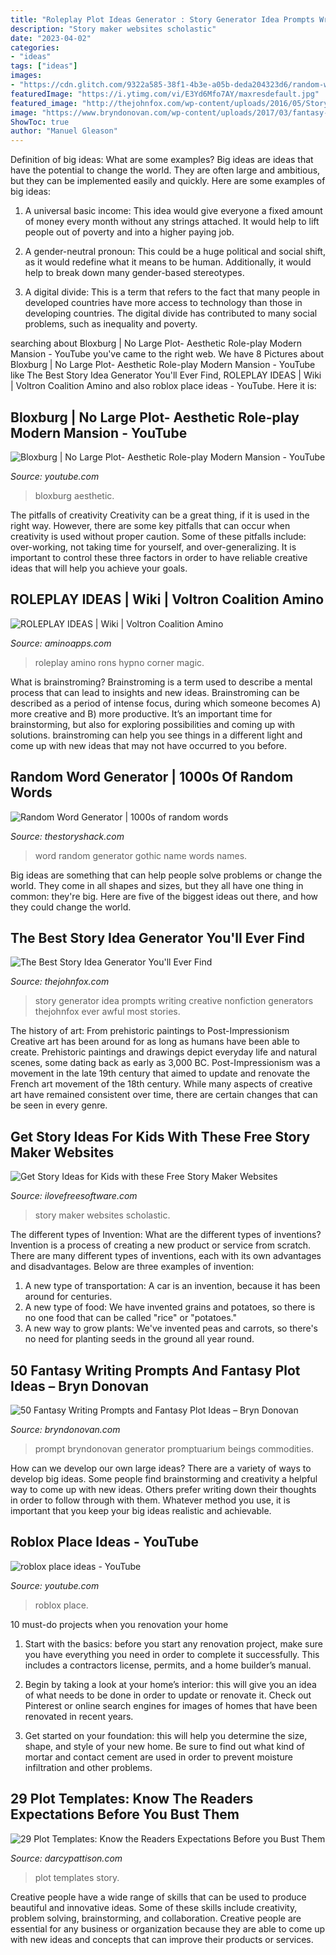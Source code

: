 ```yaml
---
title: "Roleplay Plot Ideas Generator : Story Generator Idea Prompts Writing Creative Nonfiction Generators Thejohnfox Ever Awful Most Stories"
description: "Story maker websites scholastic"
date: "2023-04-02"
categories:
- "ideas"
tags: ["ideas"]
images:
- "https://cdn.glitch.com/9322a585-38f1-4b3e-a05b-deda204323d6/random-word-generator.png"
featuredImage: "https://i.ytimg.com/vi/E3Yd6Mfo7AY/maxresdefault.jpg"
featured_image: "http://thejohnfox.com/wp-content/uploads/2016/05/Story-Generator-3.jpg"
image: "https://www.bryndonovan.com/wp-content/uploads/2017/03/fantasy-writing-prompt-23.jpg"
ShowToc: true
author: "Manuel Gleason"
---
```



Definition of big ideas: What are some examples?
Big ideas are ideas that have the potential to change the world. They are often large and ambitious, but they can be implemented easily and quickly. Here are some examples of big ideas:
1. A universal basic income: This idea would give everyone a fixed amount of money every month without any strings attached. It would help to lift people out of poverty and into a higher paying job.

2. A gender-neutral pronoun: This could be a huge political and social shift, as it would redefine what it means to be human. Additionally, it would help to break down many gender-based stereotypes.

3. A digital divide: This is a term that refers to the fact that many people in developed countries have more access to technology than those in developing countries. The digital divide has contributed to many social problems, such as inequality and poverty.

	

		
searching about Bloxburg | No Large Plot- Aesthetic Role-play Modern Mansion - YouTube you've came to the right web. We have 8 Pictures about Bloxburg | No Large Plot- Aesthetic Role-play Modern Mansion - YouTube like The Best Story Idea Generator You&#039;ll Ever Find, ROLEPLAY IDEAS | Wiki | Voltron Coalition Amino and also roblox place ideas - YouTube. Here it is:
		
    
## Bloxburg | No Large Plot- Aesthetic Role-play Modern Mansion - YouTube

<img loading=lazy src="https://i.ytimg.com/vi/E3Yd6Mfo7AY/maxresdefault.jpg" onerror="this.onerror=null;this.src='https://tse2.mm.bing.net/th?id=OIP.guKJEX8NeDt6unj3GhGN3QHaEK&amp;pid=15.1';" alt="Bloxburg | No Large Plot- Aesthetic Role-play Modern Mansion - YouTube">

_Source: youtube.com_

>bloxburg aesthetic. 

	

The pitfalls of creativity
Creativity can be a great thing, if it is used in the right way. However, there are some key pitfalls that can occur when creativity is used without proper caution. Some of these pitfalls include: over-working, not taking time for yourself, and over-generalizing. It is important to control these three factors in order to have reliable creative ideas that will help you achieve your goals.

    
## ROLEPLAY IDEAS | Wiki | Voltron Coalition Amino

<img loading=lazy src="https://pm1.narvii.com/6616/c5bf374c6a07d8e21069b9d9904c091c4ed5161b_hq.jpg" onerror="this.onerror=null;this.src='https://tse2.mm.bing.net/th?id=OIP.nHaDRnGSOwkYEHqhshWG2AHaI1&amp;pid=15.1';" alt="ROLEPLAY IDEAS | Wiki | Voltron Coalition Amino">

_Source: aminoapps.com_

>roleplay amino rons hypno corner magic. 

	

What is brainstroming?
Brainstroming is a term used to describe a mental process that can lead to insights and new ideas. Brainstroming can be described as a period of intense focus, during which someone becomes A) more creative and B) more productive. It’s an important time for brainstorming, but also for exploring possibilities and coming up with solutions. brainstroming can help you see things in a different light and come up with new ideas that may not have occurred to you before.

    
## Random Word Generator | 1000s Of Random Words

<img loading=lazy src="https://cdn.glitch.com/9322a585-38f1-4b3e-a05b-deda204323d6/random-word-generator.png" onerror="this.onerror=null;this.src='https://tse3.mm.bing.net/th?id=OIP.F774gVl6NogMWTsLnLGshQHaLH&amp;pid=15.1';" alt="Random Word Generator | 1000s of random words">

_Source: thestoryshack.com_

>word random generator gothic name words names. 

	

Big ideas are something that can help people solve problems or change the world. They come in all shapes and sizes, but they all have one thing in common: they're big. Here are five of the biggest ideas out there, and how they could change the world.

    
## The Best Story Idea Generator You&#039;ll Ever Find

<img loading=lazy src="http://thejohnfox.com/wp-content/uploads/2016/05/Story-Generator-3.jpg" onerror="this.onerror=null;this.src='https://tse2.mm.bing.net/th?id=OIP.-eLF5yElhHJ6SeG-ERlxtAHaLH&amp;pid=15.1';" alt="The Best Story Idea Generator You&#039;ll Ever Find">

_Source: thejohnfox.com_

>story generator idea prompts writing creative nonfiction generators thejohnfox ever awful most stories. 

	

The history of art: From prehistoric paintings to Post-Impressionism
Creative art has been around for as long as humans have been able to create. Prehistoric paintings and drawings depict everyday life and natural scenes, some dating back as early as 3,000 BC. Post-Impressionism was a movement in the late 19th century that aimed to update and renovate the French art movement of the 18th century. While many aspects of creative art have remained consistent over time, there are certain changes that can be seen in every genre.

    
## Get Story Ideas For Kids With These Free Story Maker Websites

<img loading=lazy src="https://cdn.ilovefreesoftware.com/wp-content/uploads/2019/04/Story-ideas-for-kids-3.jpg" onerror="this.onerror=null;this.src='https://tse1.mm.bing.net/th?id=OIP.Sj5OsHHbf3kAsHlC8Xsm8gHaEU&amp;pid=15.1';" alt="Get Story Ideas for Kids with these Free Story Maker Websites">

_Source: ilovefreesoftware.com_

>story maker websites scholastic. 

	

The different types of Invention: What are the different types of inventions?
Invention is a process of creating a new product or service from scratch. There are many different types of inventions, each with its own advantages and disadvantages. Below are three examples of invention:
1) A new type of transportation: A car is an invention, because it has been around for centuries. 
2) A new type of food: We have invented grains and potatoes, so there is no one food that can be called "rice" or "potatoes." 
3) A new way to grow plants: We've invented peas and carrots, so there's no need for planting seeds in the ground all year round.

    
## 50 Fantasy Writing Prompts And Fantasy Plot Ideas – Bryn Donovan

<img loading=lazy src="https://www.bryndonovan.com/wp-content/uploads/2017/03/fantasy-writing-prompt-23.jpg" onerror="this.onerror=null;this.src='https://tse3.mm.bing.net/th?id=OIP.wwCRREI3fpqz-88jeZ3iYQHaLG&amp;pid=15.1';" alt="50 Fantasy Writing Prompts and Fantasy Plot Ideas – Bryn Donovan">

_Source: bryndonovan.com_

>prompt bryndonovan generator promptuarium beings commodities. 

	

How can we develop our own large ideas?
There are a variety of ways to develop big ideas. Some people find brainstorming and creativity a helpful way to come up with new ideas. Others prefer writing down their thoughts in order to follow through with them. Whatever method you use, it is important that you keep your big ideas realistic and achievable.

    
## Roblox Place Ideas - YouTube

<img loading=lazy src="https://i.ytimg.com/vi/2VBYGofulw8/hqdefault.jpg" onerror="this.onerror=null;this.src='https://tse3.mm.bing.net/th?id=OIP.Xoh9KU0elZz4sU5IiBdf-AHaFj&amp;pid=15.1';" alt="roblox place ideas - YouTube">

_Source: youtube.com_

>roblox place. 

	

10 must-do projects when you renovation your home
1. Start with the basics: before you start any renovation project, make sure you have everything you need in order to complete it successfully. This includes a contractors license, permits, and a home builder’s manual.
2. Begin by taking a look at your home’s interior: this will give you an idea of what needs to be done in order to update or renovate it. Check out Pinterest or online search engines for images of homes that have been renovated in recent years.

3. Get started on your foundation: this will help you determine the size, shape, and style of your new home. Be sure to find out what kind of mortar and contact cement are used in order to prevent moisture infiltration and other problems.


    
## 29 Plot Templates: Know The Readers Expectations Before You Bust Them

<img loading=lazy src="http://www.darcypattison.com/notes/wp-content/uploads/29-PlotTemplates.-400x600.jpg" onerror="this.onerror=null;this.src='https://tse4.mm.bing.net/th?id=OIP.XNR1yKTb0YVgXMf1L4cF_AAAAA&amp;pid=15.1';" alt="29 Plot Templates: Know the Readers Expectations Before you Bust Them">

_Source: darcypattison.com_

>plot templates story. 

	

Creative people have a wide range of skills that can be used to produce beautiful and innovative ideas. Some of these skills include creativity, problem solving, brainstorming, and collaboration. Creative people are essential for any business or organization because they are able to come up with new ideas and concepts that can improve their products or services.

